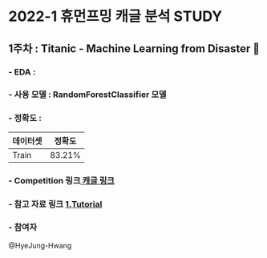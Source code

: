 # 2022-1 휴먼프밍 캐글 분석 STUDY

## 1주차 : Titanic - Machine Learning from Disaster 🚢

### - EDA :

### - 사용 모델 : RandomForestClassifier 모델 

### - 정확도 :
|데이터셋|정확도|
|------|---|
| Train |  83.21% |

      
### - Competition 링크[ 캐글 링크 ](https://www.kaggle.com/c/titanic)
      
### - 참고 자료 링크 [ 1.Tutorial ](https://kaggle-kr.tistory.com/18?category=868316)
      
      
### - 참여자
@HyeJung-Hwang
